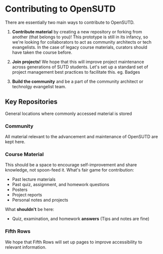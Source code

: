 # Contributing to OpenSUTD
There are essentially two main ways to contribute to OpenSUTD.

1. **Contribute material**  by creating a new repository or forking from another (that belongs to you)! This prototype is still in its infancy, so we're looking for collaborators to act as community architects or tech evangelists. In the case of legacy course materials, curators should have taken the course before.

2. **Join projects!** We hope that this will improve project maintenance across generations of SUTD students. Let's set up a standard set of project management best practices to facilitate this. eg. Badges

3. **Build the community** and be a part of the community architect or technolgy evangelist team.

## Key Repositories
General locations where commonly accessed material is stored

### Community
All material relevant to the advancement and maintenance of OpenSUTD are kept here.

### Course Material
This should be a space to encourage self-improvement and share knowledge, not spoon-feed it. What's fair game for contribution:
* Past lecture materials
* Past quiz, assignment, and homework questions
* Posters
* Project reports
* Personal notes and projects

What **shouldn't** be here:
* Quiz, examination, and homework **answers** (Tips and notes are fine)

### Fifth Rows
We hope that Fifth Rows will set up pages to improve accessibility to relevant information.
